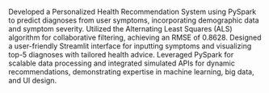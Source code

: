 Developed a Personalized Health Recommendation System using PySpark to predict diagnoses from user symptoms, incorporating demographic data and symptom severity. Utilized the Alternating Least Squares (ALS) algorithm for collaborative filtering, achieving an RMSE of 0.8628. Designed a user-friendly Streamlit interface for inputting symptoms and visualizing top-5 diagnoses with tailored health advice. Leveraged PySpark for scalable data processing and integrated simulated APIs for dynamic recommendations, demonstrating expertise in machine learning, big data, and UI design.
